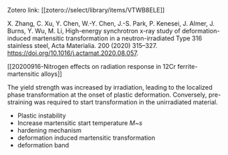 Zotero link: [[zotero://select/library/items/VTWB8ELE]] 

[](zotero://select/library/items/VTWB8ELE)

X. Zhang, C. Xu, Y. Chen, W.-Y. Chen, J.-S. Park, P. Kenesei, J. Almer, J. Burns, Y. Wu, M. Li, High-energy synchrotron x-ray study of deformation-induced martensitic transformation in a neutron-irradiated Type 316 stainless steel, Acta Materialia. 200 (2020) 315–327. https://doi.org/10.1016/j.actamat.2020.08.057.



[[20200916-Nitrogen effects on radiation response in 12Cr ferrite-martensitic alloys]]

The yield strength was increased by irradiation, leading to the localized phase transformation at the onset of plastic deformation. Conversely, pre-straining was required to start transformation in the unirradiated material.

- Plastic instability 
- Increase martensitic start temperature *M~s*
- hardening mechanism
- deformation induced martensitic transformation
- deformation band
